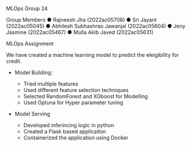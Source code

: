 MLOps Group 24

Group Members
●	Rajneesh Jha (2022ac05706)
●	Sri Jayant (2022ac05045)
●	Abhilesh Subhashrao Jawanjal (2022ac05604)
●	Jeny Jasmine (2022ac05467)
●	Mulla Akib Javed (2022ac05631)


MLOps Assignment 

We have created a machine learning model to predict the eleigibility for credit. 

  * Model Building:
    * Tried multiple features 
    * Used different feature selection techniques 
    * Selected RandomForest and XGboost for Modelling
    * Used Optuna for Hyper parameter tuning
   
  * Model Serving
    * Developed inferincing logic in python
    * Created a Flask based applicaiton
    * Containerized the application using Docker 
    






